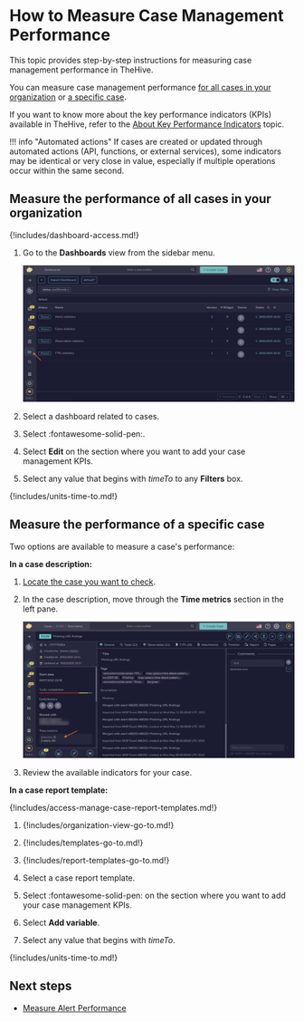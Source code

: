 # How to Measure Case Management Performance

This topic provides step-by-step instructions for measuring case management performance in TheHive.

You can measure case management performance [for all cases in your organization](#measure-the-performance-of-all-cases-in-your-organization) or [a specific case](#measure-the-performance-of-a-specific-case).

If you want to know more about the key performance indicators (KPIs) available in TheHive, refer to the [About Key Performance Indicators](about-key-performance-indicators.md) topic.

!!! info "Automated actions"
    If cases are created or updated through automated actions (API, functions, or external services), some indicators may be identical or very close in value, especially if multiple operations occur within the same second.

## Measure the performance of all cases in your organization

{!includes/dashboard-access.md!}

1. Go to the **Dashboards** view from the sidebar menu.

    ![Measure case management performance](../../images/user-guides/measure-case-management-performance.png)

2. Select a dashboard related to cases.

3. Select :fontawesome-solid-pen:.

4. Select **Edit** on the section where you want to add your case management KPIs.

5. Select any value that begins with *timeTo* to any **Filters** box.

{!includes/units-time-to.md!}

## Measure the performance of a specific case

Two options are available to measure a case's performance:

**In a case description:**

1. [Locate the case you want to check](../analyst-corner/cases/search-for-cases/find-a-case.md).

2. In the case description, move through the **Time metrics** section in the left pane.

    ![Case description metrics](../../images/user-guides/case-description-metrics.png)

3. Review the available indicators for your case.

**In a case report template:**

{!includes/access-manage-case-report-templates.md!}

1. {!includes/organization-view-go-to.md!}

2. {!includes/templates-go-to.md!}

3. {!includes/report-templates-go-to.md!}

4. Select a case report template.

5. Select :fontawesome-solid-pen: on the section where you want to add your case management KPIs.

6. Select **Add variable**.

7. Select any value that begins with *timeTo*.

{!includes/units-time-to.md!}

## Next steps

* [Measure Alert Performance](measure-alert-management-performance.md)


